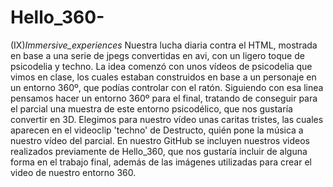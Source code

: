 # Hello_360-
(IX)_Immersive_experiences_
Nuestra lucha diaria contra el HTML, mostrada en base a una serie de jpegs convertidas en avi, con un ligero toque de psicodelia y techno. La idea comenzó con unos vídeos de psicodelia que vimos en clase, los cuales estaban construidos en base a un personaje en un entorno 360º, que podías controlar con el ratón. Siguiendo con esa linea pensamos hacer un entorno 360º para el final, tratando de conseguir para el parcial una muestra de este entorno psicodélico, que nos gustaría convertir en 3D. Elegimos para nuestro vídeo unas caritas tristes, las cuales aparecen en el videoclip 'techno' de Destructo, quién pone la música a nuestro vídeo del parcial. En nuestro GitHub se incluyen nuestros videos realizados previamente de Hello_360, que nos gustaría incluir de alguna forma en el trabajo final, además de las imágenes utilizadas para crear el video de nuestro entorno 360.
